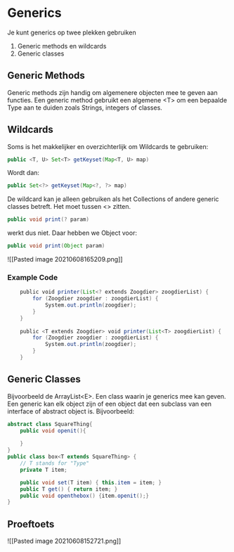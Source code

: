 # Generics
Je kunt generics op twee plekken gebruiken
1. Generic methods en wildcards
2. Generic classes
## Generic Methods
Generic methods zijn handig om algemenere objecten mee te geven aan functies.
Een generic method gebruikt een algemene \<T> om een bepaalde Type aan te duiden zoals Strings, integers of classes.

## Wildcards
Soms is het makkelijker en overzichterlijk om Wildcards te gebruiken:
```java
public <T, U> Set<T> getKeyset(Map<T, U> map)
```
Wordt dan:
```java
public Set<?> getKeyset(Map<?, ?> map)
```
De wildcard kan je alleen gebruiken als het Collections of andere generic classes betreft. Het moet tussen <> zitten. 
```java
public void print(? param)
```
werkt dus niet. Daar hebben we Object voor:
```java
public void print(Object param)
```

![[Pasted image 20210608165209.png]]
### Example Code
```java
    public void printer(List<? extends Zoogdier> zoogdierList) {
        for (Zoogdier zoogdier : zoogdierList) {
            System.out.println(zoogdier);
        }
    }
	
    public <T extends Zoogdier> void printer(List<T> zoogdierList) {
        for (Zoogdier zoogdier : zoogdierList) {
            System.out.println(zoogdier);
        }
    }


```
## Generic Classes
Bijvoorbeeld de ArrayList\<E>. Een class waarin je generics mee kan geven.  Een generic kan elk object zijn of een object dat een subclass van een interface of abstract object is. 
Bijvoorbeeld:
```java
abstract class SquareThing{
    public void openit(){
        
    }
}
public class box<T extends SquareThing> {
    // T stands for "Type"
    private T item;

    public void set(T item) { this.item = item; }
    public T get() { return item; }
    public void openthebox() {item.openit();}
}
```
## Proeftoets
![[Pasted image 20210608152721.png]]
